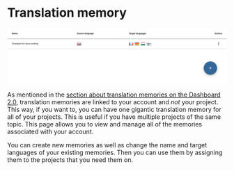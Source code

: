 # Translation memory

![Translation memory settings](/img/account-settings/account-translation-memory.png)

As mentioned in the [section about translation memories on the Dashboard 2.0](/dashboard2/settings/translationmemory.html), translation memories are linked to your account and *not* your project. This way, if you want to, you can have one gigantic translation memory for all of your projects. This is useful if you have multiple projects of the same topic. This page allows you to view and manage all of the memories associated with your account.

You can create new memories as well as change the name and target languages of your existing memories. Then you can use them by assigning them to the projects that you need them on.
